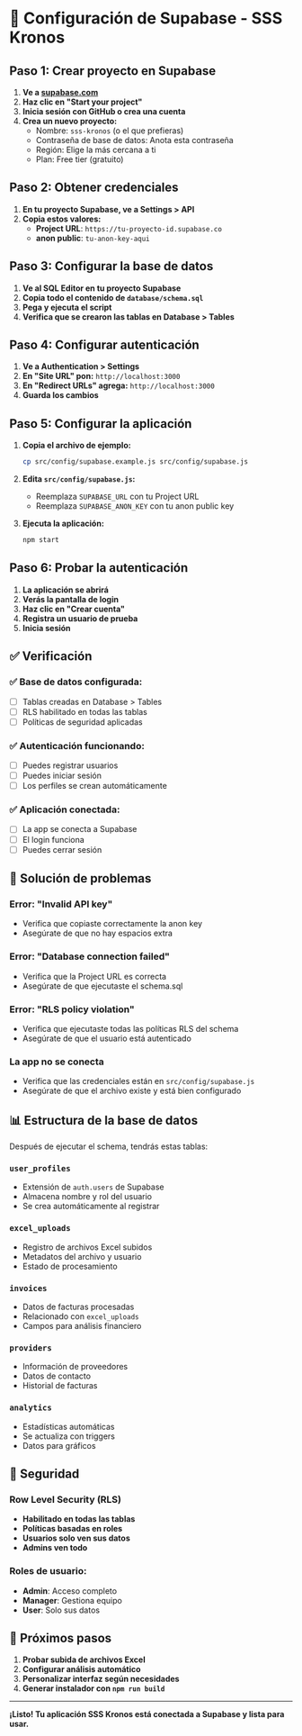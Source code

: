 # 🚀 Configuración de Supabase - SSS Kronos

## Paso 1: Crear proyecto en Supabase

1. **Ve a [supabase.com](https://supabase.com)**
2. **Haz clic en "Start your project"**
3. **Inicia sesión con GitHub o crea una cuenta**
4. **Crea un nuevo proyecto:**
   - Nombre: `sss-kronos` (o el que prefieras)
   - Contraseña de base de datos: Anota esta contraseña
   - Región: Elige la más cercana a ti
   - Plan: Free tier (gratuito)

## Paso 2: Obtener credenciales

1. **En tu proyecto Supabase, ve a Settings > API**
2. **Copia estos valores:**
   - **Project URL**: `https://tu-proyecto-id.supabase.co`
   - **anon public**: `tu-anon-key-aqui`

## Paso 3: Configurar la base de datos

1. **Ve al SQL Editor en tu proyecto Supabase**
2. **Copia todo el contenido de `database/schema.sql`**
3. **Pega y ejecuta el script**
4. **Verifica que se crearon las tablas en Database > Tables**

## Paso 4: Configurar autenticación

1. **Ve a Authentication > Settings**
2. **En "Site URL" pon:** `http://localhost:3000`
3. **En "Redirect URLs" agrega:** `http://localhost:3000`
4. **Guarda los cambios**

## Paso 5: Configurar la aplicación

1. **Copia el archivo de ejemplo:**
   ```bash
   cp src/config/supabase.example.js src/config/supabase.js
   ```

2. **Edita `src/config/supabase.js`:**
   - Reemplaza `SUPABASE_URL` con tu Project URL
   - Reemplaza `SUPABASE_ANON_KEY` con tu anon public key

3. **Ejecuta la aplicación:**
   ```bash
   npm start
   ```

## Paso 6: Probar la autenticación

1. **La aplicación se abrirá**
2. **Verás la pantalla de login**
3. **Haz clic en "Crear cuenta"**
4. **Registra un usuario de prueba**
5. **Inicia sesión**

## ✅ Verificación

### ✅ Base de datos configurada:
- [ ] Tablas creadas en Database > Tables
- [ ] RLS habilitado en todas las tablas
- [ ] Políticas de seguridad aplicadas

### ✅ Autenticación funcionando:
- [ ] Puedes registrar usuarios
- [ ] Puedes iniciar sesión
- [ ] Los perfiles se crean automáticamente

### ✅ Aplicación conectada:
- [ ] La app se conecta a Supabase
- [ ] El login funciona
- [ ] Puedes cerrar sesión

## 🔧 Solución de problemas

### Error: "Invalid API key"
- Verifica que copiaste correctamente la anon key
- Asegúrate de que no hay espacios extra

### Error: "Database connection failed"
- Verifica que la Project URL es correcta
- Asegúrate de que ejecutaste el schema.sql

### Error: "RLS policy violation"
- Verifica que ejecutaste todas las políticas RLS del schema
- Asegúrate de que el usuario está autenticado

### La app no se conecta
- Verifica que las credenciales están en `src/config/supabase.js`
- Asegúrate de que el archivo existe y está bien configurado

## 📊 Estructura de la base de datos

Después de ejecutar el schema, tendrás estas tablas:

### `user_profiles`
- Extensión de `auth.users` de Supabase
- Almacena nombre y rol del usuario
- Se crea automáticamente al registrar

### `excel_uploads`
- Registro de archivos Excel subidos
- Metadatos del archivo y usuario
- Estado de procesamiento

### `invoices`
- Datos de facturas procesadas
- Relacionado con `excel_uploads`
- Campos para análisis financiero

### `providers`
- Información de proveedores
- Datos de contacto
- Historial de facturas

### `analytics`
- Estadísticas automáticas
- Se actualiza con triggers
- Datos para gráficos

## 🔐 Seguridad

### Row Level Security (RLS)
- **Habilitado en todas las tablas**
- **Políticas basadas en roles**
- **Usuarios solo ven sus datos**
- **Admins ven todo**

### Roles de usuario:
- **Admin**: Acceso completo
- **Manager**: Gestiona equipo
- **User**: Solo sus datos

## 🎯 Próximos pasos

1. **Probar subida de archivos Excel**
2. **Configurar análisis automático**
3. **Personalizar interfaz según necesidades**
4. **Generar instalador con `npm run build`**

---

**¡Listo! Tu aplicación SSS Kronos está conectada a Supabase y lista para usar.** 